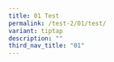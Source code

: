 ```yaml
---
title: 01 Test
permalink: /test-2/01/test/
variant: tiptap
description: ""
third_nav_title: "01"
---
```

